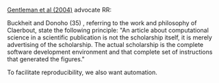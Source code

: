 [Gentleman et al (2004)](http://genomebiology.com/2004/5/10/R80)
advocate RR:

  Buckheit and Donoho (35) , referring to the work and philosophy of
  Claerbout, state the following principle: "An article about
  computational science in a scientific publication is not the
  scholarship itself, it is merely advertising of the scholarship. The
  actual scholarship is the complete software development environment
  and that complete set of instructions that generated the figures."

To facilitate reproducibility, we also want automation. 
